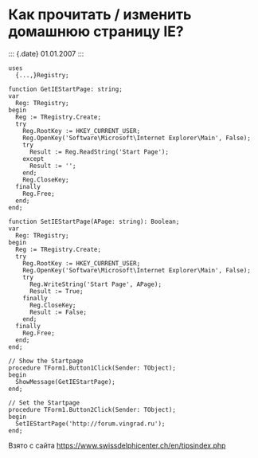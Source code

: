 Как прочитать / изменить домашнюю страницу IE?
==============================================

::: {.date}
01.01.2007
:::

    uses 
      {...,}Registry; 
     
    function GetIEStartPage: string; 
    var 
      Reg: TRegistry; 
    begin 
      Reg := TRegistry.Create; 
      try 
        Reg.RootKey := HKEY_CURRENT_USER; 
        Reg.OpenKey('Software\Microsoft\Internet Explorer\Main', False); 
        try 
          Result := Reg.ReadString('Start Page'); 
        except 
          Result := ''; 
        end; 
        Reg.CloseKey; 
      finally 
        Reg.Free; 
      end; 
    end; 
     
    function SetIEStartPage(APage: string): Boolean; 
    var 
      Reg: TRegistry; 
    begin 
      Reg := TRegistry.Create; 
      try 
        Reg.RootKey := HKEY_CURRENT_USER; 
        Reg.OpenKey('Software\Microsoft\Internet Explorer\Main', False); 
        try 
          Reg.WriteString('Start Page', APage); 
          Result := True; 
        finally 
          Reg.CloseKey; 
          Result := False; 
        end; 
      finally 
        Reg.Free; 
      end; 
    end; 
     
    // Show the Startpage 
    procedure TForm1.Button1Click(Sender: TObject); 
    begin 
      ShowMessage(GetIEStartPage); 
    end; 
     
    // Set the Startpage 
    procedure TForm1.Button2Click(Sender: TObject); 
    begin 
      SetIEStartPage('http://forum.vingrad.ru'); 
    end; 

Взято с сайта <https://www.swissdelphicenter.ch/en/tipsindex.php>
